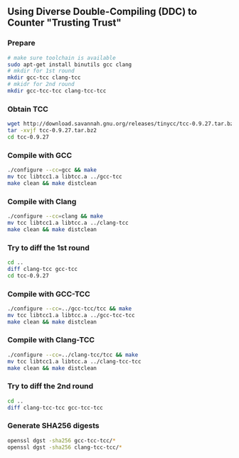 ## Using Diverse Double-Compiling (DDC) to Counter "Trusting Trust"

### Prepare
```sh
# make sure toolchain is available
sudo apt-get install binutils gcc clang
# mkdir for 1st round
mkdir gcc-tcc clang-tcc
# mkidr for 2nd round
mkdir gcc-tcc-tcc clang-tcc-tcc
```

### Obtain TCC
```sh
wget http://download.savannah.gnu.org/releases/tinycc/tcc-0.9.27.tar.bz2
tar -xvjf tcc-0.9.27.tar.bz2
cd tcc-0.9.27
```

### Compile with GCC
```sh
./configure --cc=gcc && make
mv tcc libtcc1.a libtcc.a ../gcc-tcc
make clean && make distclean
```

### Compile with Clang
```sh
./configure --cc=clang && make
mv tcc libtcc1.a libtcc.a ../clang-tcc
make clean && make distclean
```

### Try to diff the 1st round
```sh
cd ..
diff clang-tcc gcc-tcc
cd tcc-0.9.27
```

### Compile with GCC-TCC
```sh
./configure --cc=../gcc-tcc/tcc && make
mv tcc libtcc1.a libtcc.a ../gcc-tcc-tcc
make clean && make distclean
```

### Compile with Clang-TCC
```sh
./configure --cc=../clang-tcc/tcc && make
mv tcc libtcc1.a libtcc.a ../clang-tcc-tcc
make clean && make distclean
```

### Try to diff the 2nd round
```sh
cd ..
diff clang-tcc-tcc gcc-tcc-tcc
```

### Generate SHA256 digests
```sh
openssl dgst -sha256 gcc-tcc-tcc/*
openssl dgst -sha256 clang-tcc-tcc/*
```
